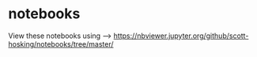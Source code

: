 # notebooks

View these notebooks using --> https://nbviewer.jupyter.org/github/scott-hosking/notebooks/tree/master/
